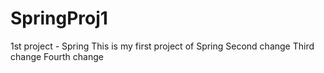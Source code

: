 # SpringProj1
1st project - Spring
This is my first project of Spring 
Second change
Third change
Fourth change
